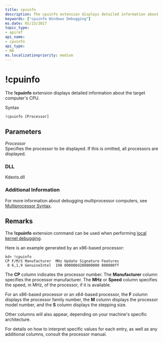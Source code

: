```yaml
---
title: cpuinfo
description: The cpuinfo extension displays detailed information about the target computer's CPU.
keywords: ["cpuinfo Windows Debugging"]
ms.date: 05/23/2017
topic_type:
- apiref
api_name:
- cpuinfo
api_type:
- NA
ms.localizationpriority: medium
---
```


# !cpuinfo


The **!cpuinfo** extension displays detailed information about the target computer's CPU.

Syntax

```dbgsyntax
!cpuinfo [Processor] 
```

## <span id="ddk__cpuinfo_dbg"></span><span id="DDK__CPUINFO_DBG"></span>Parameters


<span id="_______Processor______"></span><span id="_______processor______"></span><span id="_______PROCESSOR______"></span> *Processor*   
Specifies the processor to be displayed. If this is omitted, all processors are displayed.

### <span id="DLL"></span><span id="dll"></span>DLL

Kdexts.dll

### <span id="Additional_Information"></span><span id="additional_information"></span><span id="ADDITIONAL_INFORMATION"></span>Additional Information

For more information about debugging multiprocessor computers, see [Multiprocessor Syntax](multiprocessor-syntax.md).

Remarks
-------

The **!cpuinfo** extension command can be used when performing [local kernel debugging](performing-local-kernel-debugging.md).

Here is an example generated by an x86-based processor:

```dbgcmd
kd> !cpuinfo
CP F/M/S Manufacturer  MHz Update Signature Features 
 0 6,1,9 GenuineIntel  198 000000d200000000 000000ff 
```

The **CP** column indicates the processor number. The **Manufacturer** column specifies the processor manufacturer. The **MHz** or **Speed** column specifies the speed, in MHz, of the processor, if it is available.

For an x86-based processor or an x64-based processor, the **F** column displays the processor family number, the **M** column displays the processor model number, and the **S** column displays the stepping size.

Other columns will also appear, depending on your machine's specific architecture.

For details on how to interpret specific values for each entry, as well as any additional columns, consult the processor manual.

 

 





